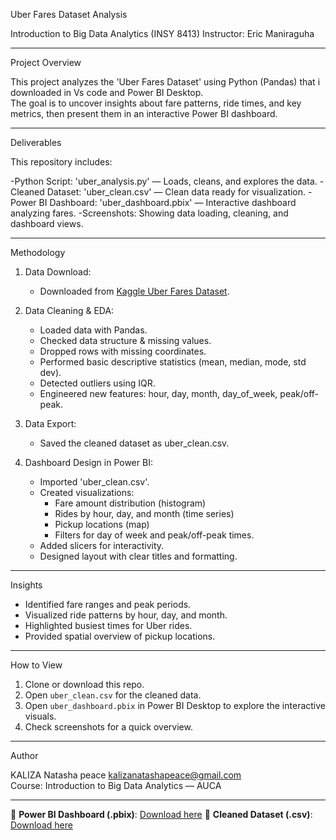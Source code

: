  Uber Fares Dataset Analysis

Introduction to Big Data Analytics (INSY 8413)
Instructor: Eric Maniraguha

---

 Project Overview

This project analyzes the 'Uber Fares Dataset' using Python (Pandas) that i downloaded in Vs code and Power BI Desktop.  
The goal is to uncover insights about fare patterns, ride times, and key metrics, then present them in an interactive Power BI dashboard.

---

Deliverables

This repository includes:

-Python Script: 'uber_analysis.py' — Loads, cleans, and explores the data.
-Cleaned Dataset: 'uber_clean.csv' — Clean data ready for visualization.
-Power BI Dashboard: 'uber_dashboard.pbix' — Interactive dashboard analyzing fares.
-Screenshots: Showing data loading, cleaning, and dashboard views.

---

 Methodology

1. Data Download:
   - Downloaded from [Kaggle Uber Fares Dataset](https://www.kaggle.com/datasets/yasserh/uber-fares-dataset).

2. Data Cleaning & EDA:
   - Loaded data with Pandas.
   - Checked data structure & missing values.
   - Dropped rows with missing coordinates.
   - Performed basic descriptive statistics (mean, median, mode, std dev).
   - Detected outliers using IQR.
   - Engineered new features: hour, day, month, day_of_week, peak/off-peak.

3. Data Export:
   - Saved the cleaned dataset as uber_clean.csv.

4. Dashboard Design in Power BI:
   - Imported 'uber_clean.csv'.
   - Created visualizations:
     - Fare amount distribution (histogram)
     - Rides by hour, day, and month (time series)
     - Pickup locations (map)
     - Filters for day of week and peak/off-peak times.
   - Added slicers for interactivity.
   - Designed layout with clear titles and formatting.

---

 Insights

- Identified fare ranges and peak periods.
- Visualized ride patterns by hour, day, and month.
- Highlighted busiest times for Uber rides.
- Provided spatial overview of pickup locations.

---

 How to View

1. Clone or download this repo.
2. Open `uber_clean.csv` for the cleaned data.
3. Open `uber_dashboard.pbix` in Power BI Desktop to explore the interactive visuals.
4. Check screenshots for a quick overview.

---

Author

KALIZA Natasha peace
kalizanatashapeace@gmail.com  
Course: Introduction to Big Data Analytics — AUCA

---
📂 **Power BI Dashboard (.pbix)**: [Download here](https://drive.google.com/file/d/1LdHB555gjaCcgeEDbGCY14rY0R52d6Sm/view?usp=drive_link) 
📂 **Cleaned Dataset (.csv)**: [Download here](https://drive.google.com/file/d/1SWGRXR88xeSWtBDt5ysKun0a-Z0W6SDe/view?usp=drive_link)

